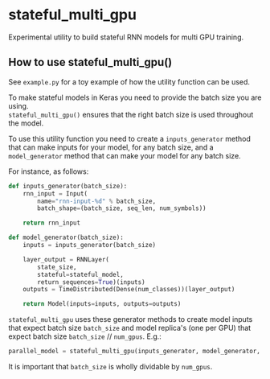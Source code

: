# stateful_multi_gpu
Experimental utility to build stateful RNN models for multi GPU training.

## How to use stateful_multi_gpu()
See `example.py` for a toy example of how the utility function can be used.

To make stateful models in Keras you need to provide the batch size you are using.  
`stateful_multi_gpu()` ensures that the right batch size is used throughout the model.

To use this utility function you need to create a `inputs_generator` method that can make 
inputs for your model, for any batch size, and a `model_generator` method that can make
your model for any batch size.

For instance, as follows:

```python
def inputs_generator(batch_size):
    rnn_input = Input(
        name="rnn-input-%d" % batch_size,
        batch_shape=(batch_size, seq_len, num_symbols))

    return rnn_input
```

```python
def model_generator(batch_size):
    inputs = inputs_generator(batch_size)

    layer_output = RNNLayer(
        state_size,
        stateful=stateful_model,
        return_sequences=True)(inputs)
    outputs = TimeDistributed(Dense(num_classes))(layer_output)

    return Model(inputs=inputs, outputs=outputs)
```

`stateful_multi_gpu` uses these generator methods to 
create model inputs that expect batch size `batch_size` and model replica's (one per GPU) that expect 
batch size `batch_size` // `num_gpus`. E.g.:

```python
parallel_model = stateful_multi_gpu(inputs_generator, model_generator, training_batch_size, num_gpus)
```

It is important that `batch_size` is wholly dividable by `num_gpus`.